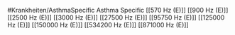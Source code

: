 #Krankheiten/AsthmaSpecific
Asthma Specific
[[570 Hz (E)]]
[[900 Hz (E)]]
[[2500 Hz (E)]]
[[3000 Hz (E)]]
[[27500 Hz (E)]]
[[95750 Hz (E)]]
[[125000 Hz (E)]]
[[150000 Hz (E)]]
[[534200 Hz (E)]]
[[871000 Hz (E)]]